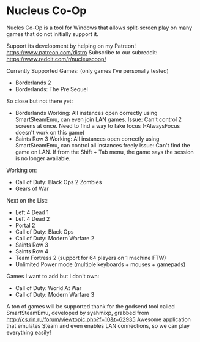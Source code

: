 # Nucleus Co-Op
Nucles Co-Op is a tool for Windows that allows split-screen play on many games that do not initially support it.

Support its development by helping on my Patreon! https://www.patreon.com/distro
Subscribe to our subreddit: https://www.reddit.com/r/nucleuscoop/


Currently Supported Games:
(only games I've personally tested)

- Borderlands 2
- Borderlands: The Pre Sequel


So close but not there yet:

- Borderlands
	Working: All instances open correctly using SmartSteamEmu, can even join LAN games.
	Issue: Can't control 2 screens at once. Need to find a way to fake focus (-AlwaysFocus doesn't work on this game)
- Saints Row 3
	Working: All instances open correctly using SmartSteamEmu, can control all instances freely
	Issue: Can't find the game on LAN. If from the Shift + Tab menu, the game says the session is no longer available.


Working on:

- Call of Duty: Black Ops 2 Zombies
- Gears of War


Next on the List:

- Left 4 Dead 1
- Left 4 Dead 2
- Portal 2
- Call of Duty: Black Ops
- Call of Duty: Modern Warfare 2
- Saints Row 3
- Saints Row 4
- Team Fortress 2 (support for 64 players on 1 machine FTW)
- Unlimited Power mode (multiple keyboards + mouses + gamepads)


Games I want to add but I don't own:

- Call of Duty: World At War
- Call of Duty: Modern Warfare 3




A ton of games will be supported thank for the godsend tool called SmartSteamEmu, developed by syahmixp,  grabbed from http://cs.rin.ru/forum/viewtopic.php?f=10&t=62935 
Awesome application that emulates Steam and even enables LAN connections, so we can play everything easily!
